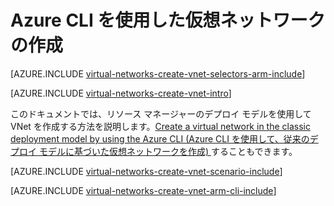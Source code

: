 <properties
   pageTitle="Azure CLI を使用した仮想ネットワークの作成 | Microsoft Azure"
	description="ARM で Azure CLI を使用した仮想ネットワークの作成方法を説明 | リソース マネージャー"
	services="virtual-network"
	documentationCenter=""
	authors="telmosampaio"
	manager="carolz"
	editor=""
	tags="azure-resource-manager"/>

<tags
   ms.service="virtual-network"
	ms.devlang="na"
	ms.topic="hero-article"
	ms.tgt_pltfrm="na"
	ms.workload="infrastructure-services"
	ms.date="08/21/2015"
	ms.author="telmos"/>

# Azure CLI を使用した仮想ネットワークの作成

[AZURE.INCLUDE [virtual-networks-create-vnet-selectors-arm-include](../../includes/virtual-networks-create-vnet-selectors-arm-include.md)]

[AZURE.INCLUDE [virtual-networks-create-vnet-intro](../../includes/virtual-networks-create-vnet-intro-include.md)]

このドキュメントでは、リソース マネージャーのデプロイ モデルを使用して VNet を作成する方法を説明します。[Create a virtual network in the classic deployment model by using the Azure CLI (Azure CLI を使用して、従来のデプロイ モデルに基づいた仮想ネットワークを作成) ](virtual-networks-create-vnet-classic-cli.md)することもできます。

[AZURE.INCLUDE [virtual-networks-create-vnet-scenario-include](../../includes/virtual-networks-create-vnet-scenario-include.md)]

[AZURE.INCLUDE [virtual-networks-create-vnet-arm-cli-include](../../includes/virtual-networks-create-vnet-arm-cli-include.md)]

<!---HONumber=September15_HO1-->